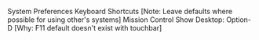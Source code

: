 System Preferences
	Keyboard
		Shortcuts [Note: Leave defaults where possible for using other's systems]
			Mission Control
				Show Desktop: Option-D [Why: F11 default doesn't exist with touchbar]
	
